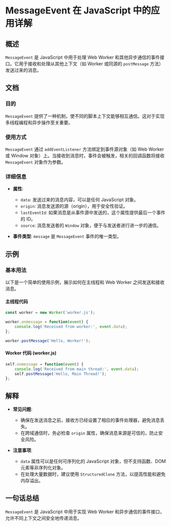 <!--
Meta Description: # MessageEvent 在 JavaScript 中的应用详解 ## 概述 `MessageEvent` 是 JavaScript 中用于处理 Web Worker 和其他异步通信的事件接口。它用于接收和处理从其他上下文（如 Worker 或同源的 `postMessage` 方法）发送过来的...
Meta Keywords: worker, messageevent, javascript, web, data
-->

# MessageEvent 在 JavaScript 中的应用详解

## 概述
`MessageEvent` 是 JavaScript 中用于处理 Web Worker 和其他异步通信的事件接口。它用于接收和处理从其他上下文（如 Worker 或同源的 `postMessage` 方法）发送过来的消息。

## 文档
### 目的
`MessageEvent` 提供了一种机制，使不同的脚本上下文能够相互通信。这对于实现多线程编程和异步操作至关重要。

### 使用方式
`MessageEvent` 通过 `addEventListener` 方法绑定到事件源对象（如 Web Worker 或 Window 对象）上。当接收到消息时，事件会被触发，相关的回调函数将接收 `MessageEvent` 对象作为参数。

### 详细信息
- **属性**:
  - `data`: 发送过来的消息内容，可以是任何 JavaScript 对象。
  - `origin`: 消息发送源的源（origin），用于安全性验证。
  - `lastEventId`: 如果消息是从事件源中发送的，这个属性提供最后一个事件的 ID。
  - `source`: 消息发送者的 `Window` 对象，便于与发送者进行进一步的通信。
  
- **事件类型**: `message` 是 `MessageEvent` 事件的唯一类型。

## 示例
### 基本用法
以下是一个简单的使用示例，展示如何在主线程和 Web Worker 之间发送和接收消息。

#### 主线程代码
```javascript
const worker = new Worker('worker.js');

worker.onmessage = function(event) {
    console.log('Received from worker:', event.data);
};

worker.postMessage('Hello, Worker!');
```

#### Worker 代码 (worker.js)
```javascript
self.onmessage = function(event) {
    console.log('Received from main thread:', event.data);
    self.postMessage('Hello, Main Thread!');
};
```

## 解释
- **常见问题**:
  - 确保在发送消息之前，接收方已经设置了相应的事件处理器，避免消息丢失。
  - 在跨域通信时，务必检查 `origin` 属性，确保消息来源是可信的，防止安全风险。

- **注意事项**:
  - `data` 属性可以是任何可序列化的 JavaScript 对象，但不支持函数、DOM 元素等非序列化对象。
  - 在处理大量数据时，建议使用 `StructuredClone` 方法，以提高性能和避免内存溢出。

## 一句话总结
`MessageEvent` 是 JavaScript 中用于实现 Web Worker 和异步通信的事件接口，允许不同上下文之间安全地传递消息。